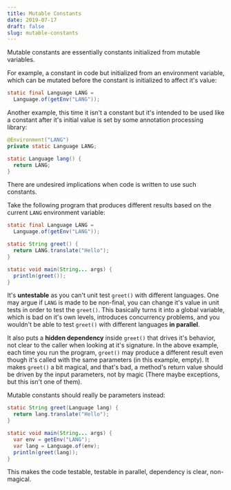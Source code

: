 ```yaml
---
title: Mutable Constants
date: 2019-07-17
draft: false
slug: mutable-constants
---
```


Mutable constants are essentially constants initialized from mutable
variables.

For example, a constant in code but initialized from an environment
variable, which can be mutated before the constant is initialized to
affect it's value:

```java
static final Language LANG =
  Language.of(getEnv("LANG"));
```

Another example, this time it isn't a constant but it's intended to be
used like a constant after it's initial value is set by some
annotation processing library:

```java
@Environment("LANG")
private static Language LANG;

static Language lang() {
  return LANG;
}
```

There are undesired implications when code is written to use such
constants.

Take the following program that produces different results based on
the current `LANG` environment variable:

```java
static final Language LANG =
  Language.of(getEnv("LANG"));

static String greet() {
  return LANG.translate("Hello");
}

static void main(String... args) {
  println(greet());
}
```

It's **untestable** as you can't unit test `greet()` with different
languages.  One may argue if `LANG` is made to be non-final, you can
change it's value in unit tests in order to test the `greet()`. This
basically turns it into a global variable, which is bad on it's own
levels, introduces concurrency problems, and you wouldn't be able to
test `greet()` with different languages **in parallel**.

It also puts a **hidden dependency** inside `greet()` that drives it's
behavior, not clear to the caller when looking at it's signature. In
the above example, each time you run the program, `greet()` may
produce a different result even though it's called with the same
parameters (in this example, empty). It makes `greet()` a bit magical,
and that's bad, a method's return value should be driven by the input
parameters, not by magic (There maybe exceptions, but this isn't one
of them).

Mutable constants should really be parameters instead:

```java
static String greet(Language lang) {
  return lang.translate("Hello");
}

static void main(String... args) {
  var env = getEnv("LANG");
  var lang = Language.of(env);
  println(greet(lang));
}
```

This makes the code testable, testable in parallel, dependency is
clear, non-magical.

